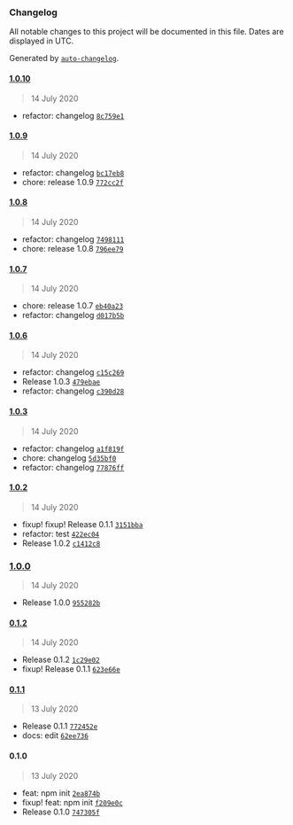 ### Changelog

All notable changes to this project will be documented in this file. Dates are displayed in UTC.

Generated by [`auto-changelog`](https://github.com/CookPete/auto-changelog).

#### [1.0.10](https://github.com/cebreus/tbd-release-it/compare/1.0.9...1.0.10)

> 14 July 2020

- refactor: changelog [`8c759e1`](https://github.com/cebreus/tbd-release-it/commit/8c759e13a1d2bfa6162eb6beb8aab9c9a649e7a8)

#### [1.0.9](https://github.com/cebreus/tbd-release-it/compare/1.0.8...1.0.9)

> 14 July 2020

- refactor: changelog [`bc17eb8`](https://github.com/cebreus/tbd-release-it/commit/bc17eb84a1ed3fcb3c1b759b40703c979c8dbd3b)
- chore: release 1.0.9 [`772cc2f`](https://github.com/cebreus/tbd-release-it/commit/772cc2f794f8e6de1ec61fba2e6c3cbfea742326)

#### [1.0.8](https://github.com/cebreus/tbd-release-it/compare/1.0.7...1.0.8)

> 14 July 2020

- refactor: changelog [`7498111`](https://github.com/cebreus/tbd-release-it/commit/7498111412f0e31cbf28fb63132d12b2a3954b59)
- chore: release 1.0.8 [`796ee79`](https://github.com/cebreus/tbd-release-it/commit/796ee79b0eaa1c80a44ee6a3f31e036753fac187)

#### [1.0.7](https://github.com/cebreus/tbd-release-it/compare/1.0.6...1.0.7)

> 14 July 2020

- chore: release 1.0.7 [`eb40a23`](https://github.com/cebreus/tbd-release-it/commit/eb40a23c1dbef47ae142ab1757667241ab2cbb6a)
- refactor: changelog [`d017b5b`](https://github.com/cebreus/tbd-release-it/commit/d017b5bd107259a05874ba65d4a93ab099f018b8)

#### [1.0.6](https://github.com/cebreus/tbd-release-it/compare/1.0.3...1.0.6)

> 14 July 2020

- refactor: changelog [`c15c269`](https://github.com/cebreus/tbd-release-it/commit/c15c269be0485047d7dd664c4d7969a741bf034c)
- Release 1.0.3 [`479ebae`](https://github.com/cebreus/tbd-release-it/commit/479ebae52f0d15c9e31c3c090e7f00d06027dda1)
- refactor: changelog [`c390d28`](https://github.com/cebreus/tbd-release-it/commit/c390d28cab941a9ae9617180eb231a1b80b20614)

#### [1.0.3](https://github.com/cebreus/tbd-release-it/compare/1.0.2...1.0.3)

> 14 July 2020

- refactor: changelog [`a1f819f`](https://github.com/cebreus/tbd-release-it/commit/a1f819f3959748c84a363a1a910e76a17e3153b8)
- chore: changelog [`5d35bf0`](https://github.com/cebreus/tbd-release-it/commit/5d35bf0a0191a879e32dbe94690ebb8afd814ad2)
- refactor: changelog [`77876ff`](https://github.com/cebreus/tbd-release-it/commit/77876ff52fe7057286d09042e926e559dd4b06ff)

#### [1.0.2](https://github.com/cebreus/tbd-release-it/compare/1.0.0...1.0.2)

> 14 July 2020

- fixup! fixup! Release 0.1.1 [`3151bba`](https://github.com/cebreus/tbd-release-it/commit/3151bba0d965d3b3c5ecabbbffb8e68960857379)
- refactor: test [`422ec04`](https://github.com/cebreus/tbd-release-it/commit/422ec04feb03038992061da90a51017533456c4e)
- Release 1.0.2 [`c1412c8`](https://github.com/cebreus/tbd-release-it/commit/c1412c8eb9dc3c6cdd28dde2bcb5e9a60d16dc2e)

### [1.0.0](https://github.com/cebreus/tbd-release-it/compare/0.1.2...1.0.0)

> 14 July 2020

- Release 1.0.0 [`955282b`](https://github.com/cebreus/tbd-release-it/commit/955282bedd7dee2629d75406b82e3c0ad2587e3d)

#### [0.1.2](https://github.com/cebreus/tbd-release-it/compare/0.1.1...0.1.2)

> 14 July 2020

- Release 0.1.2 [`1c29e02`](https://github.com/cebreus/tbd-release-it/commit/1c29e02e622d6bcbd2dd8e4acc0bdbef59d82028)
- fixup! Release 0.1.1 [`623e66e`](https://github.com/cebreus/tbd-release-it/commit/623e66e7edb37f67d67d63d8271d5e15fbbc3251)

#### [0.1.1](https://github.com/cebreus/tbd-release-it/compare/0.1.0...0.1.1)

> 13 July 2020

- Release 0.1.1 [`772452e`](https://github.com/cebreus/tbd-release-it/commit/772452e2a5924741e6c2232cc0353e67424db51a)
- docs: edit [`62ee736`](https://github.com/cebreus/tbd-release-it/commit/62ee73665a64916d319a684f338f28dae1195ce2)

#### 0.1.0

> 13 July 2020

- feat: npm init [`2ea874b`](https://github.com/cebreus/tbd-release-it/commit/2ea874b8257cc30698ce9ef542bdf9dd6bb30a10)
- fixup! feat: npm init [`f209e0c`](https://github.com/cebreus/tbd-release-it/commit/f209e0c1a971e9dbc6987b022fafb8c1c4965668)
- Release 0.1.0 [`747305f`](https://github.com/cebreus/tbd-release-it/commit/747305f981941ad41f059a2c233381406d720e92)
